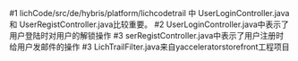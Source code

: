 #1 lichCode/src/de/hybris/platform/lichcodetrail 中 UserLoginController.java 和 UserRegistController.java比较重要。
#2 UserLoginController.java中表示了用户登陆时对用户的解锁操作
#3 serRegistController.java中表示了用户注册时给用户发邮件的操作
#3 LichTrailFilter.java来自yacceleratorstorefront工程项目
